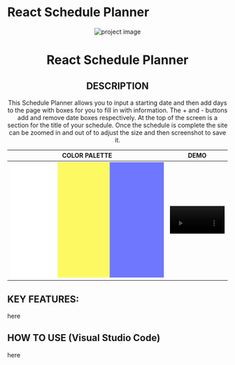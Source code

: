 # React Schedule Planner

<div align="center">
  <img style="width: 30%;" src="" alt="project image">  
  
  # **React Schedule Planner**
   
  ## **DESCRIPTION**
  This Schedule Planner allows you to input a starting date and then add days to the page with boxes for you to fill in with information. The + and - buttons add and remove date boxes respectively. At the top of the screen is a section for the title of your schedule. Once the schedule is complete the site can be zoomed in and out of to adjust the size and then screenshot to save it.

|                              COLOR PALETTE                               |                                       DEMO                                       |
| :----------------------------------------------------------------------: | :------------------------------------------------------------------------------: |
| <img style="width: 100%;" src="prospectPalette.jpg" alt="Color Palette"> | <video width = 100% controls><source  src="" type="video/mp4">DEMO Video</video> |

</div>

## **KEY FEATURES:**

here

## **HOW TO USE (Visual Studio Code)**

here

